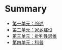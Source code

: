 # Summary

* [第一单元：综述](README.md)
* [第二单元：家乡建设](construction.md)
* [第三单元：批判性思维](pipan.md)
* [第四单元：科普](kepu.md)


